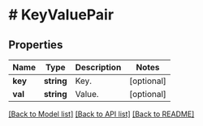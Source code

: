 # # KeyValuePair

## Properties

Name | Type | Description | Notes
------------ | ------------- | ------------- | -------------
**key** | **string** | Key. | [optional]
**val** | **string** | Value. | [optional]

[[Back to Model list]](../../README.md#models) [[Back to API list]](../../README.md#endpoints) [[Back to README]](../../README.md)
